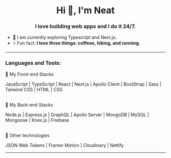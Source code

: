 <h1 align="center">Hi 👋, I'm Neat</h1>
<h3 align="center">I love building web apps and I do it 24/7.</h3>

- 🚀 I am currently exploring Typescript and Next.js.
- ⚡ Fun fact: **I love three things: coffeee, hiking, and running.**

<p align="left">
</p>

---

<h3 align="left">Languages and Tools:</h3>
<p>📍 My Front-end Stacks </p>
JavaScript | TypeScript | React | Next.js | Apollo Client | BootStrap | Sass | Tailwind CSS | HTML | CSS
<br></br>
<p>📍 My Back-end Stacks</p>
Node.js | Express.js | GraphQL | Apollo Server | MongoDB | MySQL | Mongoose | Knex.js | Firebase
<br></br>
<p>📍 Other technologies</p>
JSON Web Tokens | Framer Motion | Cloudinary | Netlify

---


